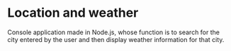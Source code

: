 # Location and weather

Console application made in Node.js, whose function is to search for the city entered by the user and then display weather information for that city.